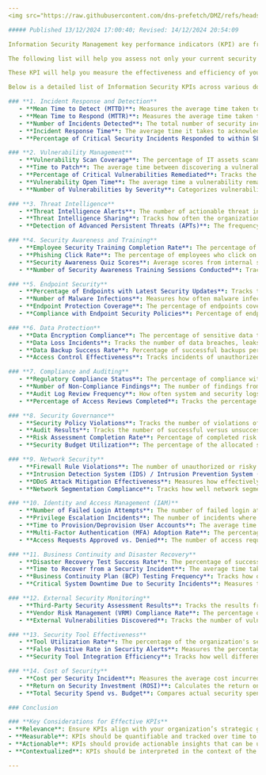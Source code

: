 ```yaml
---
<img src="https://raw.githubusercontent.com/dns-prefetch/DMZ/refs/heads/main/Assets/images/global/dmz-header-2.svg" width="100%" height="10%">

##### Published 13/12/2024 17:00:40; Revised: 14/12/2024 20:54:09

Information Security Management key performance indicators (KPI) are frequently discussed in the literature, and between colleagues in the workplace, but rarely is it possible to find a list of actual KPI that organisations use.

The following list will help you assess not only your current security posture but also ensure that security efforts are progressing to toward your security goals, and that the protection of sensitive information, reduced risk, and improved overall security resilience.  Measuring progress toward your security program goals requires defining KPI then tracking the numeric data variances over time.  This is very much a moving averages game.

These KPI will help you measure the effectiveness and efficiency of your security programs. They are vital for tracking the security posture and understanding potential risks and vulnerabilities.

Below is a detailed list of Information Security KPIs across various domains, how to capture the number expression for each KPI will form the topic of another conversation.

### **1. Incident Response and Detection**
   - **Mean Time to Detect (MTTD)**: Measures the average time taken to identify a security incident after it occurs.
   - **Mean Time to Respond (MTTR)**: Measures the average time taken to contain or resolve a security incident once detected.
   - **Number of Incidents Detected**: The total number of security incidents detected within a given timeframe (e.g., daily, weekly, monthly).
   - **Incident Response Time**: The average time it takes to acknowledge and respond to a security alert after it has been detected.
   - **Percentage of Critical Security Incidents Responded to within SLA**: Tracks the percentage of high-priority incidents addressed within the organization's predefined response times (Service Level Agreements).

### **2. Vulnerability Management**
   - **Vulnerability Scan Coverage**: The percentage of IT assets scanned for vulnerabilities over a given period.
   - **Time to Patch**: The average time between discovering a vulnerability and applying the necessary patch or fix.
   - **Percentage of Critical Vulnerabilities Remediated**: Tracks the percentage of critical vulnerabilities fixed within an acceptable timeframe.
   - **Vulnerability Open Time**: The average time a vulnerability remains open from detection to remediation.
   - **Number of Vulnerabilities by Severity**: Categorizes vulnerabilities based on their severity (Critical, High, Medium, Low) and tracks the number of issues in each category.

### **3. Threat Intelligence**
   - **Threat Intelligence Alerts**: The number of actionable threat intelligence alerts received during a given period.
   - **Threat Intelligence Sharing**: Tracks how often the organization shares or receives relevant threat intelligence data with partners, industry groups, or governmental bodies.
   - **Detection of Advanced Persistent Threats (APTs)**: The frequency with which APTs or sophisticated cyberattacks are detected by the organization's security measures.

### **4. Security Awareness and Training**
   - **Employee Security Training Completion Rate**: The percentage of employees who complete mandatory security awareness training programs.
   - **Phishing Click Rate**: The percentage of employees who click on simulated phishing emails during security awareness training or exercises.
   - **Security Awareness Quiz Scores**: Average scores from internal security awareness quizzes, measuring employee knowledge of information security best practices.
   - **Number of Security Awareness Training Sessions Conducted**: Tracks the frequency of conducted training sessions, webinars, or awareness events on security topics.

### **5. Endpoint Security**
   - **Percentage of Endpoints with Latest Security Updates**: Tracks the percentage of endpoints (servers, workstations, mobile devices) that are fully patched and up-to-date.
   - **Number of Malware Infections**: Measures how often malware infections are detected across the organization's endpoints.
   - **Endpoint Protection Coverage**: The percentage of endpoints covered by up-to-date antivirus/antimalware software.
   - **Compliance with Endpoint Security Policies**: Percentage of endpoints that comply with corporate security policies (e.g., disk encryption, device control).

### **6. Data Protection**
   - **Data Encryption Compliance**: The percentage of sensitive data that is encrypted during storage and transmission.
   - **Data Loss Incidents**: Tracks the number of data breaches, leaks, or loss incidents over a given period.
   - **Data Backup Success Rate**: Percentage of successful backups performed in accordance with the defined backup policy.
   - **Access Control Effectiveness**: Tracks incidents of unauthorized access to sensitive data or resources.

### **7. Compliance and Auditing**
   - **Regulatory Compliance Status**: The percentage of compliance with key regulations and standards (e.g., GDPR, HIPAA, PCI DSS, ISO 27001).
   - **Number of Non-Compliance Findings**: The number of findings from security audits that indicate non-compliance with internal policies or external regulations.
   - **Audit Log Review Frequency**: How often system and security logs are reviewed by security personnel to ensure proper monitoring and auditing.
   - **Percentage of Access Reviews Completed**: Tracks the percentage of access control reviews completed for users, ensuring least privilege access is enforced.

### **8. Security Governance**
   - **Security Policy Violations**: Tracks the number of violations of the organization’s information security policies.
   - **Audit Results**: Tracks the number of successful versus unsuccessful audits of security controls and procedures.
   - **Risk Assessment Completion Rate**: Percentage of completed risk assessments compared to planned assessments for critical assets.
   - **Security Budget Utilization**: The percentage of the allocated security budget spent effectively on security controls, tools, and staff.

### **9. Network Security**
   - **Firewall Rule Violations**: The number of unauthorized or risky activities detected via firewall logs or firewall rule violations.
   - **Intrusion Detection System (IDS) / Intrusion Prevention System (IPS) Alerts**: Number of malicious attempts detected by IDS/IPS systems.
   - **DDoS Attack Mitigation Effectiveness**: Measures how effectively the organization can identify and mitigate Distributed Denial of Service (DDoS) attacks.
   - **Network Segmentation Compliance**: Tracks how well network segmentation strategies are implemented to reduce the attack surface.

### **10. Identity and Access Management (IAM)**
   - **Number of Failed Login Attempts**: The number of failed login attempts detected over a given period, which could indicate brute-force attacks.
   - **Privilege Escalation Incidents**: The number of incidents where a user or system gains unauthorized access to elevated privileges.
   - **Time to Provision/Deprovision User Accounts**: The average time taken to create or disable user accounts based on role changes or employment status.
   - **Multi-Factor Authentication (MFA) Adoption Rate**: The percentage of users utilizing multi-factor authentication across critical systems and applications. This should be 100%, because account password sniping and phishing attacks are widespread, so if you find any user accounts with MFA, then you need an immediate risk based response.
   - **Access Requests Approved vs. Denied**: The number of access requests that are granted or denied, which may highlight unnecessary access requests or risks.

### **11. Business Continuity and Disaster Recovery**
   - **Disaster Recovery Test Success Rate**: The percentage of successful disaster recovery tests conducted on critical systems and data.
   - **Time to Recover from a Security Incident**: The average time taken to restore business operations after a security breach or incident.
   - **Business Continuity Plan (BCP) Testing Frequency**: Tracks how often the organization tests its business continuity and disaster recovery plans.
   - **Critical System Downtime Due to Security Incidents**: Measures the amount of downtime for key business operations as a result of a security breach.

### **12. External Security Monitoring**
   - **Third-Party Security Assessment Results**: Tracks the results from third-party penetration testing or security audits.
   - **Vendor Risk Management (VRM) Compliance Rate**: The percentage of vendors that meet your organization’s security and privacy standards.
   - **External Vulnerabilities Discovered**: Tracks the number of vulnerabilities discovered externally, such as from bug bounty programs or external penetration testing.

### **13. Security Tool Effectiveness**
   - **Tool Utilization Rate**: The percentage of the organization's security tools (e.g., SIEM, EDR, firewalls) actively used for their intended purpose.
   - **False Positive Rate in Security Alerts**: Measures the percentage of security alerts generated by security systems that turn out to be non-malicious (false positives).
   - **Security Tool Integration Efficiency**: Tracks how well different security tools (e.g., firewall, SIEM, IDS) integrate with each other for a cohesive security posture.

### **14. Cost of Security**
   - **Cost per Security Incident**: Measures the average cost incurred per security incident, including remediation costs, legal fees, fines, etc.
   - **Return on Security Investment (ROSI)**: Calculates the return on investment for security tools, processes, and personnel to demonstrate the value of the security program.
   - **Total Security Spend vs. Budget**: Compares actual security spending against the planned budget for a given period.

### Conclusion

### **Key Considerations for Effective KPIs**
- **Relevance**: Ensure KPIs align with your organization’s strategic goals and risk management objectives.
- **Measurable**: KPIs should be quantifiable and tracked over time to identify trends and areas of improvement.
- **Actionable**: KPIs should provide actionable insights that can be used to inform decisions and improve security posture.
- **Contextualized**: KPIs should be interpreted in the context of the organization’s security maturity and threat landscape.

---
```

